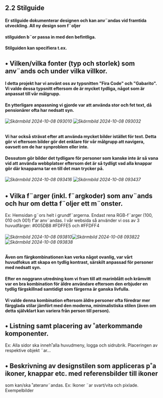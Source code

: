 ## 2.2 Stilguide
#### Er stilguide dokumenterar designen och kan anv¨andas vid framtida utveckling. All ny design som f¨oljer
#### stilguiden b¨or passa in med den befintliga.
#### Stilguiden kan specifiera t.ex.

## • Vilken/vilka fonter (typ och storlek) som anv¨ands och under vilka villkor.

#### I detta projekt har vi använt oss av typsnitten "Fira Code" och "Gabarito". Vi valde dessa typsnitt eftersom de är mycket tydliga, något som är anpassat till vår målgrupp. 
#### En ytterligare anpassning vi gjorde var att använda stor och fet text, då pensionärer ofta har nedsatt syn.
###### ![Skärmbild 2024-10-08 093010](https://github.com/user-attachments/assets/604e889e-5632-438a-a13c-086590ed4c61) ![Skärmbild 2024-10-08 093032](https://github.com/user-attachments/assets/14d6e926-f8e2-4c02-8349-5ba7a2e73466)

#### Vi har också strävat efter att använda mycket bilder istället för text. Detta gör vi eftersom bilder gör det enklare för vår målgrupp att navigera, oavsett om de har synproblem eller inte. 
#### Dessutom gör bilder det tydligare för personer som kanske inte är så vana vid att använda webbplatser eftersom det är så tydligt vad alla knappar gör där knapparna tar en till det man trycker på.    
###### ![Skärmbild 2024-10-08 093416](https://github.com/user-attachments/assets/1208b31f-26ca-4552-af78-1a631e047c08) ![Skärmbild 2024-10-08 093437](https://github.com/user-attachments/assets/cc56a2d6-2d0d-4e57-9cc7-da86c1c307b5)



## • Vilka f¨arger (inkl. f¨argkoder) som anv¨ands och hur om detta f¨oljer ett m¨onster.
Ex: Hemsidan g¨ors helt i grundf¨argerna. Endast rena RGB-f¨arger (100, 010 och 001) f˚ar anv¨andas.
I vår websida så använder vi oss av 3 huvudfärger: #005DB8 #FDFFE5 och #FFDFF4

###### ![Skärmbild 2024-10-08 093810](https://github.com/user-attachments/assets/73de6a99-43ca-4e6f-81ec-d001326c175e)![Skärmbild 2024-10-08 093822](https://github.com/user-attachments/assets/dde6df1c-bc2c-4f68-b056-084856692399)![Skärmbild 2024-10-08 093838](https://github.com/user-attachments/assets/ef0b15af-ffd9-4e79-a9a8-ea73b8b028db)
#### Även om färgkombinationen kan verka något ovanlig, var vårt huvudfokus att skapa en tydlig kontrast, särskilt anpassad för personer med nedsatt syn. 
#### Efter en noggrann utredning kom vi fram till att marinblått och krämvitt var en bra kombination för äldre användare eftersom den erbjuder en tydlig färgskillnad samtidigt som färgerna är ganska livfulla.
#### Vi valde denna kombination eftersom äldre personer ofta föredrar mer färgglada stilar jämfört med den moderna, minimalistiska stilen (även om detta självklart kan variera från person till person).



## • Listning samt placering av ˚aterkommande komponenter.
Ex: Alla sidor ska inneh˚alla huvudmeny, logga och sidrubrik. Placeringen av respektive objekt ¨ar...

## • Beskrivning av designstilen som appliceras p˚a ikoner, knappar etc. med referensbilder till ikoner
som kan/ska ˚ateranv¨andas.
Ex: Ikoner ¨ar svart/vita och pixlade. Exempelbilder

